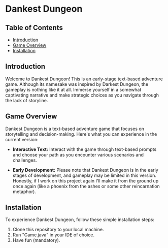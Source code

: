 # Dankest Dungeon


## Table of Contents
- [Introduction](#introduction)
- [Game Overview](#game-overview)
- [Installation](#installation)

## Introduction

Welcome to Dankest Dungeon! This is an early-stage text-based adventure game. Although its namesake was inspired by Darkest Dungeon, the gameplay is nothing like it at all. Immerse yourself in a somewhat captivating narrative and make strategic choices as you navigate through the lack of storyline.

## Game Overview

Dankest Dungeon is a text-based adventure game that focuses on storytelling and decision-making. Here's what you can experience in the current version:

- **Interactive Text:** Interact with the game through text-based prompts and choose your path as you encounter various scenarios and challenges.

- **Early Development:** Please note that Dankest Dungeon is in the early stages of development, and gameplay may be limited in this version. Honestly, if I work on this project again I'll make it from the ground up once again (like a phoenix from the ashes or some other reincarnation metaphor).

## Installation

To experience Dankest Dungeon, follow these simple installation steps:

1. Clone this repository to your local machine.
2. Run "Game.java" in your IDE of choice.
3. Have fun (mandatory).

